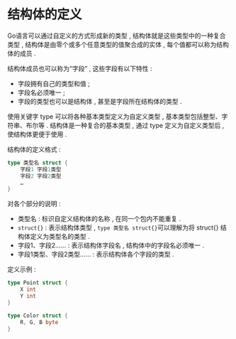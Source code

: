 # 结构体的定义

Go语言可以通过自定义的方式形成新的类型 , 结构体就是这些类型中的一种复合类型 , 结构体是由零个或多个任意类型的值聚合成的实体 , 每个值都可以称为结构体的成员 .

结构体成员也可以称为“字段” , 这些字段有以下特性 :

* 字段拥有自己的类型和值 ; 
* 字段名必须唯一 ; 
* 字段的类型也可以是结构体 , 甚至是字段所在结构体的类型 . 

使用关键字 type 可以将各种基本类型定义为自定义类型 , 基本类型包括整型、字符串、布尔等 . 结构体是一种复合的基本类型 , 通过 type 定义为自定义类型后 , 使结构体更便于使用 .

结构体的定义格式 :

```go
type 类型名 struct {
    字段1 字段1类型
    字段2 字段2类型
    …
}
```

对各个部分的说明 :

* 类型名 : 标识自定义结构体的名称 , 在同一个包内不能重复 .
* `struct{}` : 表示结构体类型 , `type 类型名 struct{}`可以理解为将 struct{} 结构体定义为类型名的类型 . 
* 字段1、字段2…… : 表示结构体字段名 , 结构体中的字段名必须唯一 . 
* 字段1类型、字段2类型…… : 表示结构体各个字段的类型 . 

定义示例 :

```go
type Point struct {
    X int
    Y int
}
```

```go
type Color struct {
    R, G, B byte
}
```



